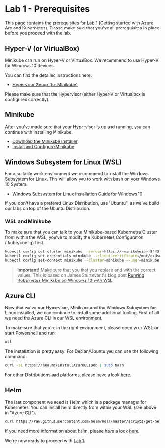 # Lab 1 - Prerequisites
This page contains the prerequisites for [Lab 1](/arck8s/lab1/lab1.md) (Getting started with Azure Arc and Kubernetes). Please make sure that you've all prerequisites in place before you proceed with the lab.

## Hyper-V (or VirtualBox)
Minikube can run on Hyper-V or VirtualBox. We recommend to use Hyper-V for Windows 10 devices. 

You can find the detailed instructions here:

* [Hypervisor Setup (for Minikube)](https://minikube.sigs.k8s.io/docs/start/windows/)

Please make sure that the Hypervisor (either Hyper-V or Virtualbox is configured correctly).

## Minikube

After you've made sure that your Hypervisor is up and running, you can continue with installing Minikube.

* [Download the Minikube Installer](https://minikube.sigs.k8s.io/docs/start/windows/)
* [Install and Configure Minikube](https://minikube.sigs.k8s.io/docs/start/windows/
)

## Windows Subsystem for Linux (WSL)
For a suitable work environment we recommend to install the Windows Subsystem for Linux. This will allow you to work with bash on your Windows 10 System.

* [Windows Subsystem for Linux Installation Guide for Windows 10](https://docs.microsoft.com/windows/wsl/install-win10)

If you don't have a prefered Linux Distribution, use "Ubuntu", as we've build our labs on top of the Ubuntu Distribution.

### WSL and Minikube
To make sure that you can talk to your Minikube-based Kubernetes Cluster from within the WSL, you've to modify the Kubernetes Configuration (.kube/config) first.

```bash
kubectl config set-cluster minikube --server=https://<minikubeip>:8443 --certificate-authority=/mnt/c/Users/<windowsusername>/.minikube/ca.crt
kubectl config set-credentials minikube --client-certificate=/mnt/c/Users/<windowsusername>/.minikube/client.crt --client-key=/mnt/c/Users/<windowsusername>/.minikube/client.key
kubectl config set-context minikube --cluster=minikube --user=minikube
```
> **Important!** Make sure that you that you replace <minikubeip> and <windowsusername> with the correct values.
> This is based on James Sturtevant's blog post [Running Kubernetes Minikube on Windows 10 with WSL](https://www.jamessturtevant.com/posts/Running-Kubernetes-Minikube-on-Windows-10-with-WSL/) 

## Azure CLI
Now that we've our Hypervisor, Minikube and the Windows Subsystem for Linux installed, we can continue to install some additional tooling. First of all we need the Azure CLI in our WSL environment.

To make sure that you're in the right environment, please open your WSL or start Powershell and run:

```powershell
wsl
```

The installation is pretty easy. For Debian/Ubuntu you can use the following command:

```bash
curl -sL https://aka.ms/InstallAzureCLIDeb | sudo bash
```

For other Distributions and platforms, please have a look [here](https://docs.microsoft.com/cli/azure/install-azure-cli-apt?view=azure-cli-latest).

## Helm

The last component we need is Helm which is a package manager for Kubernetes. You can install helm directly from within your WSL (see above in "Azure CLI").

```bash
curl https://raw.githubusercontent.com/helm/helm/master/scripts/get-helm-3 | bash
```

If you need more information about helm, please have a look [here](https://helm.sh/docs/intro/install/).

We're now ready to proceed with [Lab 1](/arck8s/lab1/lab1.md).